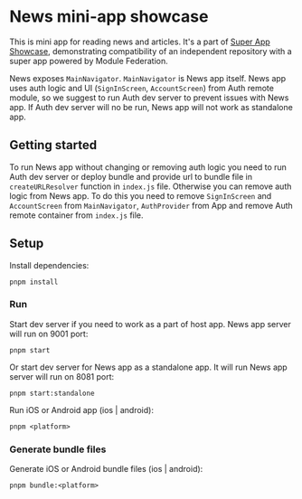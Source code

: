 # News mini-app showcase

This is mini app for reading news and articles. It's a part of [Super App Showcase](https://github.com/callstack/super-app-showcase), demonstrating compatibility of an independent repository with a super app powered by Module Federation.

News exposes `MainNavigator`. `MainNavigator` is News app itself. News app uses auth logic and UI (`SignInScreen`, `AccountScreen`) from Auth remote module, so we suggest to run Auth dev server to prevent issues with News app. If Auth dev server will no be run, News app will not work as standalone app.

## Getting started

To run News app without changing or removing auth logic you need to run Auth dev server or deploy bundle and provide url to bundle file in `createURLResolver` function in `index.js` file. Otherwise you can remove auth logic from News app. To do this you need to remove `SignInScreen` and `AccountScreen` from `MainNavigator`, `AuthProvider` from App and remove Auth remote container from `index.js` file.

## Setup

Install dependencies:

```
pnpm install
```

### Run

Start dev server if you need to work as a part of host app. News app server will run on 9001 port:

```
pnpm start
```

Or start dev server for News app as a standalone app. It will run News app server will run on 8081 port:

```
pnpm start:standalone
```

Run iOS or Android app (ios | android):

```
pnpm <platform>
```

### Generate bundle files

Generate iOS or Android bundle files (ios | android):

```
pnpm bundle:<platform>
```
